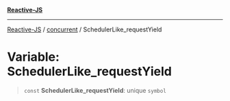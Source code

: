 [**Reactive-JS**](../../README.md)

***

[Reactive-JS](../../README.md) / [concurrent](../README.md) / SchedulerLike\_requestYield

# Variable: SchedulerLike\_requestYield

> `const` **SchedulerLike\_requestYield**: unique `symbol`
